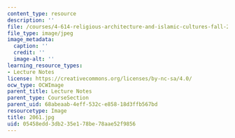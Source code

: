 ```yaml
---
content_type: resource
description: ''
file: /courses/4-614-religious-architecture-and-islamic-cultures-fall-2002/05458edd3db235e178be78aae52f9856_2061.jpg
file_type: image/jpeg
image_metadata:
  caption: ''
  credit: ''
  image-alt: ''
learning_resource_types:
- Lecture Notes
license: https://creativecommons.org/licenses/by-nc-sa/4.0/
ocw_type: OCWImage
parent_title: Lecture Notes
parent_type: CourseSection
parent_uid: 68abeaab-4eff-532c-e858-18d3ffb567bd
resourcetype: Image
title: 2061.jpg
uid: 05458edd-3db2-35e1-78be-78aae52f9856
---
```


